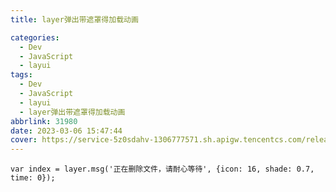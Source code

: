 ```yaml
---
title: layer弹出带遮罩得加载动画

categories:
  - Dev
  - JavaScript
  - layui
tags:
  - Dev
  - JavaScript
  - layui
  - layer弹出带遮罩得加载动画
abbrlink: 31980
date: 2023-03-06 15:47:44
cover: https://service-5z0sdahv-1306777571.sh.apigw.tencentcs.com/release/?uuid=6125a24796f445ac85d4200b47b85a7b
---
```


`var index = layer.msg('正在删除文件，请耐心等待', {icon: 16, shade: 0.7, time: 0});`